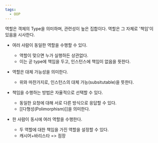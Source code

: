 ```yaml
---
tags:
  - OOP
---
```

역할은 객체의 Type을 의미하며, 관련성이 높은 집합이다.
역할은 그 자체로 '책임'이 있음을 시사한다.
- 여러 사람이 동일한 역할을 수행할 수 있다.
	- 역할이 맞으면 누가 실행하든 상관없다.
	- 이는 곧 type에 책임을 두고, 인스턴스에 책임이 없음을 뜻한다.

- 역할은 대체 가능성을 의미한다.
	- 위와 마찬가지로, 인스턴스의 대체 가능(subsitutable)을 뜻한다.

- 책임을 수행하는 방법은 자율적으로 선택할 수 있다.
	- 동일한 요청에 대해 서로 다른 방식으로 응답할 수 있다.
	- [[다형성(Polimorphism)]]을 의미한다.

- 한 사람이 동시에 여러 역할을 수행한다.
	- 두 역할에 대한 책임을 가진 역할을 설정할 수 있다.
	- 캐시어+바리스타 => 점장